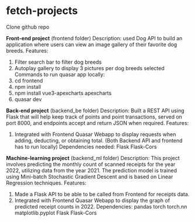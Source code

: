# fetch-projects

Clone github repo

**Front-end project** (frontend folder)
Description: used Dog API to build an application where users can view an image gallery of their favorite dog breeds.
Features: 
  1. Filter search bar to filter dog breeds
  2. Autoplay gallery to display 3 pictures per dog breeds selected
Commands to run quasar app locally:
  1. cd frontend
  2. npm install
  3. npm install vue3-apexcharts apexcharts
  4. quasar dev

**Back-end project** (backend_be folder)
Description: Built a REST API using Flask that will help keep track of points and point transactions, served on port 8000, and endpoints accept and return JSON when required.
Features:
  1. Integrated with Frontend Quasar Webapp to display requests when adding, deducting, or obtaining total. (Both Backend API and frontend has to run locally)
Dependencies needed: Flask Flask-Cors

**Machine-learning project** (backend_ml folder)
Description: This project involves predicting the monthly count of scanned receipts for the year 2022, utilizing data from the year 2021. The prediction model is trained using Mini-batch Stochastic Gradient Descent and is based on Linear Regression techniques.
Features:
  1. Made a Flask API to be able to be called from Frontend for receipts data.
  2. Integrated with Frontend Quasar Webapp to display the graph of predicted receipt counts in 2022.
Dependencies: pandas torch torch.nn matplotlib.pyplot Flask Flask-Cors

